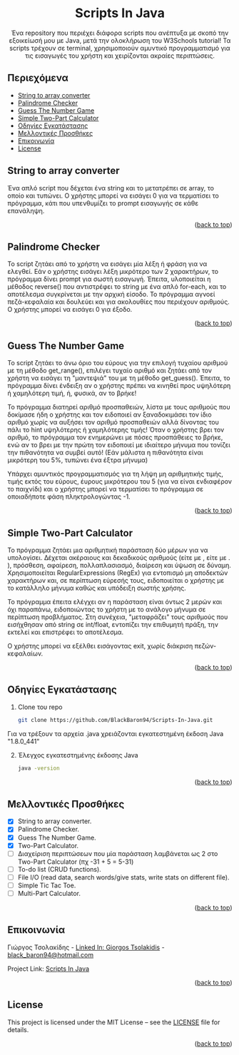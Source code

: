 <a id="readme-top"></a>
<div align="center">
  <h1 align="center">Scripts In Java</h1>

  <p align="center">
    Ένα repository που περιέχει διάφορα scripts που ανέπτυξα με σκοπό την εξοικείωσή μου με Java, μετά την ολοκλήρωση του W3Schools tutorial!
    Τα scripts τρέχουν σε terminal, χρησιμοποιούν αμυντικό προγραμματισμό για τις εισαγωγές του χρήστη και χειρίζονται ακραίες περιπτώσεις.
    </p>
</div>

## Περιεχόμενα
- [String to array converter](#string-to-array-converter)
- [Palindrome Checker](#palindrome-checker)
- [Guess The Number Game](#guess-the-number-game)
- [Simple Two-Part Calculator](#simple-two-part-calculator)
- [Οδηγίες Εγκατάστασης](#οδηγίες-εγκατάστασης)
- [Μελλοντικές Προσθήκες](#μελλοντικές-προσθήκες)
- [Επικοινωνία](#επικοινωνία)
- [License](#license)


## String to array converter

Ένα απλό script που δέχεται ένα string και το μετατρέπει σε array, το οποίο και τυπώνει. 
Ο χρήστης μπορεί να εισάγει 0 για να τερματίσει το πρόγραμμα, κάτι που υπενθυμίζει το
prompt εισαγωγής σε κάθε επανάληψη.

<p align="right">(<a href="#readme-top">back to top</a>)</p>


## Palindrome Checker

Το script ζητάει από το χρήστη να εισάγει μία λέξη ή φράση για να ελεγθεί. Εάν ο χρήστης εισάγει
λέξη μικρότερο των 2 χαρακτήρων, το πρόγραμμα δίνει prompt για σωστή εισαγωγή.
Έπειτα, υλοποιείται η μέθοδος reverse() που αντιστρέφει το string με ένα απλό for-each, και το
αποτέλεσμα συγκρίνεται με την αρχική είσοδο. Το πρόγραμμα αγνοεί πεζά-κεφαλαία και δουλεύει και για
ακολουθίες που περιέχουν αριθμούς.
Ο χρήστης μπορεί να εισάγει 0 για έξοδο.

<p align="right">(<a href="#readme-top">back to top</a>)</p>

## Guess The Number Game

Το script ζητάει το άνω όριο του εύρους για την επιλογή τυχαίου αριθμού με τη μέθοδο get_range(), 
επιλέγει τυχαίο αριθμό και ζητάει από τον χρήστη να εισάγει τη "μαντεψιά" του με τη μέθοδο get_guess().
Έπειτα, το πρόγραμμα δίνει ένδειξη αν ο χρήστης πρέπει να κινηθεί προς υψηλότερη ή χαμηλότερη τιμή, ή, φυσικά,
αν το βρήκε! 

Το πρόγραμμα διατηρεί αριθμό προσπαθειών, λίστα με τους αριθμούς που δοκίμασε ήδη ο χρήστης και 
τον ειδοποιεί αν ξαναδοκιμάσει τον ίδιο αριθμό χωρίς να αυξήσει τον αριθμό προσπαθειών αλλά δίνοντας του πάλι
το hint υψηλότερης ή χαμηλότερης τιμής! Όταν ο χρήστης βρει τον αριθμό, το πρόγραμμα τον ενημερώνει με πόσες 
προσπάθειες το βρήκε, ενώ αν το βρει με την πρώτη τον ειδοποιεί με ιδιαίτερο μήνυμα που τονίζει την πιθανότητα
να συμβεί αυτό! (Εάν μάλιστα η πιθανότητα είναι μικρότερη του 5%, τυπώνει ένα έξτρα μήνυμα)

Υπάρχει αμυντικός προγραμματισμός για τη λήψη μη αριθμητικής τιμής, τιμής εκτός του εύρους, έυρους
μικρότερου του 5 (για να είναι ενδιαφέρον το παιχνίδι) και ο χρήστης μπορεί να τερματίσει το πρόγραμμα σε
οποιαδήποτε φάση πληκτρολογώντας -1.

<p align="right">(<a href="#readme-top">back to top</a>)</p>


## Simple Two-Part Calculator

Το πρόγραμμα ζητάει μια αριθμητική παράσταση δύο μέρων για να υπολογίσει. Δέχεται ακέραιους και δεκαδικούς 
αριθμούς (είτε με , είτε με . ), πρόσθεση, αφαίρεση, πολλαπλασιασμό, διαίρεση και ύψωση σε δύναμη.
Χρησιμοποιείται RegularExpressions (RegEx) για εντοπισμό μη αποδεκτών χαρακτήρων και, σε περίπτωση εύρεσής
τους, ειδοποιείται ο χρήστης με το κατάλληλο μήνυμα καθώς και υπόδειξη σωστής χρήσης.

Το πρόγραμμα έπειτα ελέγχει αν η παράσταση είναι όντως 2 μερών και όχι παραπάνω, ειδοποιώντας το χρήστη
με το ανάλογο μήνυμα σε περίπτωση προβλήματος. Στη συνέχεια, "μεταφράζει" τους αριθμούς που εισήχθησαν από
string σε int/float, εντοπίζει την επιθυμητή πράξη, την εκτελεί και επιστρέφει το αποτέλεσμα.

Ο χρήστης μπορεί να εξέλθει εισάγοντας exit, χωρίς διάκριση πεζών-κεφαλαίων.

<p align="right">(<a href="#readme-top">back to top</a>)</p>


## Οδηγίες Εγκατάστασης

1. Clone του repo
   ```sh
   git clone https://github.com/BlackBaron94/Scripts-In-Java.git
   ```

Για να τρέξουν τα αρχεία .java χρειάζονται εγκατεστημένη έκδοση Java "1.8.0_441"

2. Έλεγχος εγκατεστημένης έκδοσης Java
   ```sh
   java -version
   ```

<p align="right">(<a href="#readme-top">back to top</a>)</p>


## Μελλοντικές Προσθήκες

- [X] String to array converter.
- [X] Palindrome Checker.
- [X] Guess The Number Game.
- [X] Two-Part Calculator.
- [ ] Διαχείριση περιπτώσεων που μία παράσταση λαμβάνεται ως 2 στο Two-Part Calculator (πχ -31 + 5 = 5-31)
- [ ] To-do list (CRUD functions).
- [ ] File I/O (read data, search words/give stats, write stats on different file).
- [ ] Simple Tic Tac Toe.
- [ ] Multi-Part Calculator.

<p align="right">(<a href="#readme-top">back to top</a>)</p>


## Επικοινωνία

Γιώργος Τσολακίδης - [Linked In: Giorgos Tsolakidis](https://www.linkedin.com/in/black-baron/) - black_baron94@hotmail.com 

Project Link: [Scripts In Java](https://github.com/BlackBaron94/Scripts-In-Java/)

<p align="right">(<a href="#readme-top">back to top</a>)</p>

## License


This project is licensed under the MIT License – see the [LICENSE](./LICENSE) file for details.

<p align="right">(<a href="#readme-top">back to top</a>)</p>
